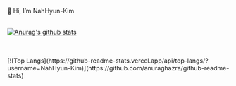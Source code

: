 👋 Hi, I’m NahHyun-Kim <br/>
<br />

[![Anurag's github stats](https://github-readme-stats.vercel.app/api?username=NahHyun-Kim)](https://github.com/NahHyun-Kim/)

<br />
<!--  [![Tech Blog Badge](http://img.shields.io/badge/-Port%20folio-black?style=flat-square&logo=github&link=)]()
 [![Youtube Badge](https://img.shields.io/badge/Youtube-ff0000?style=flat-square&logo=youtube&link=https://www.youtube.com/watch?v=JxRRqhxSEk4)](https://www.youtube.com/watch?v=JxRRqhxSEk4)
 [![Gmail Badge](https://img.shields.io/badge/Gmail-d14836?style=flat-square&logo=Gmail&logoColor=white&link=mailto:cherish21001298@gmail.com)](mailto:cherish21001298@gmail.com)
 </div>
 -->
<br />
[![Top Langs](https://github-readme-stats.vercel.app/api/top-langs/?username=NahHyun-Kim)](https://github.com/anuraghazra/github-readme-stats)
